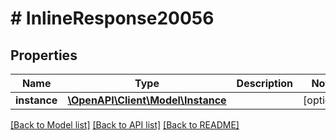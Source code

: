 # # InlineResponse20056

## Properties

Name | Type | Description | Notes
------------ | ------------- | ------------- | -------------
**instance** | [**\OpenAPI\Client\Model\Instance**](Instance.md) |  | [optional]

[[Back to Model list]](../../README.md#models) [[Back to API list]](../../README.md#endpoints) [[Back to README]](../../README.md)
